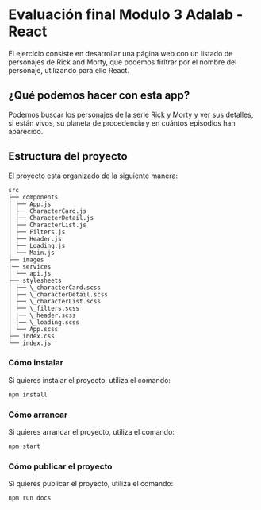# Evaluación final Modulo 3 Adalab - React

El ejercicio consiste en desarrollar una página web con un listado de personajes de Rick and Morty, que podemos firltrar por el nombre del personaje, utilizando para ello React.

## ¿Qué podemos hacer con esta app?

Podemos buscar los personajes de la serie Rick y Morty y ver sus detalles, si están vivos, su planeta de procedencia y en cuántos episodios han aparecido.

## Estructura del proyecto

El proyecto está organizado de la siguiente manera:

```
src
├── components
│ ├── App.js
│ ├── CharacterCard.js
│ ├── CharacterDetail.js
│ ├── CharacterList.js
│ ├── Filters.js
│ ├── Header.js
│ ├── Loading.js
│ └── Main.js
├── images
|── services
│ └── api.js
├── stylesheets
│ ├── \_characterCard.scss
│ ├── \_characterDetail.scss
│ ├── \_characterList.scss
│ ├── \_filters.scss
│ |── \_header.scss
│ |── \_loading.scss
│ └── App.scss
├── index.css
└── index.js
```

### Cómo instalar

Si quieres instalar el proyecto, utiliza el comando:

```
npm install

```

### Cómo arrancar

Si quieres arrancar el proyecto, utiliza el comando:

```
npm start
```

### Cómo publicar el proyecto

Si quieres publicar el proyecto, utiliza el comando:

```
npm run docs
```

